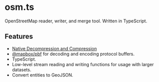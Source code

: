 # osm.ts
OpenStreetMap reader, writer, and merge tool. Written in TypeScript.

## Features
- [Native Decompression and Compression](https://developer.mozilla.org/en-US/docs/Web/API/Compression_Streams_API)
- [@mapbox/pbf](https://github.com/mapbox/pbf) for decoding and encoding protocol buffers.
- TypeScript.
- Low-level stream reading and writing functions for usage with larger datasets.
- Convert entities to GeoJSON.